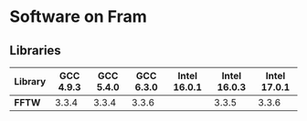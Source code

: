 # Software on Fram

## Libraries
**Library** | **GCC 4.9.3** | **GCC 5.4.0** | **GCC 6.3.0** | **Intel 16.0.1** | **Intel 16.0.3** | **Intel 17.0.1**
---|---|---|---|---|---|---
**FFTW** | 3.3.4 | 3.3.4 | 3.3.6 |      | 3.3.5 | 3.3.6
